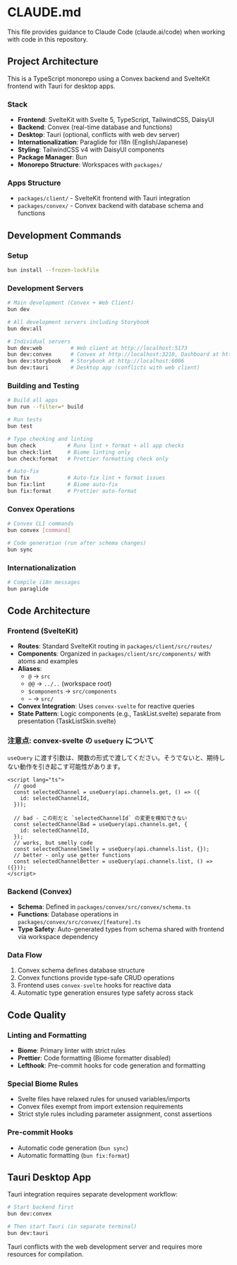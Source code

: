 # CLAUDE.md

This file provides guidance to Claude Code (claude.ai/code) when working with code in this repository.

## Project Architecture

This is a TypeScript monorepo using a Convex backend and SvelteKit frontend with Tauri for desktop apps.

### Stack

- **Frontend**: SvelteKit with Svelte 5, TypeScript, TailwindCSS, DaisyUI
- **Backend**: Convex (real-time database and functions)
- **Desktop**: Tauri (optional, conflicts with web dev server)
- **Internationalization**: Paraglide for i18n (English/Japanese)
- **Styling**: TailwindCSS v4 with DaisyUI components
- **Package Manager**: Bun
- **Monorepo Structure**: Workspaces with `packages/`

### Apps Structure

- `packages/client/` - SvelteKit frontend with Tauri integration
- `packages/convex/` - Convex backend with database schema and functions

## Development Commands

### Setup

```bash
bun install --frozen-lockfile
```

### Development Servers

```bash
# Main development (Convex + Web Client)
bun dev

# All development servers including Storybook
bun dev:all

# Individual servers
bun dev:web         # Web client at http://localhost:5173
bun dev:convex      # Convex at http://localhost:3210, Dashboard at http://localhost:6790
bun dev:storybook   # Storybook at http://localhost:6006
bun dev:tauri       # Desktop app (conflicts with web client)
```

### Building and Testing

```bash
# Build all apps
bun run --filter=* build

# Run tests
bun test

# Type checking and linting
bun check          # Runs lint + format + all app checks
bun check:lint     # Biome linting only
bun check:format   # Prettier formatting check only

# Auto-fix
bun fix            # Auto-fix lint + format issues
bun fix:lint       # Biome auto-fix
bun fix:format     # Prettier auto-format
```

### Convex Operations

```bash
# Convex CLI commands
bun convex [command]

# Code generation (run after schema changes)
bun sync
```

### Internationalization

```bash
# Compile i18n messages
bun paraglide
```

## Code Architecture

### Frontend (SvelteKit)

- **Routes**: Standard SvelteKit routing in `packages/client/src/routes/`
- **Components**: Organized in `packages/client/src/components/` with atoms and examples
- **Aliases**:
  - `@` → `src`
  - `@@` → `../..` (workspace root)
  - `$components` → `src/components`
  - `~` → `src/`
- **Convex Integration**: Uses `convex-svelte` for reactive queries
- **State Pattern**: Logic components (e.g., TaskList.svelte) separate from presentation (TaskListSkin.svelte)

### 注意点: convex-svelte の `useQuery` について

`useQuery` に渡す引数は、関数の形式で渡してください。そうでないと、期待しない動作を引き起こす可能性があります。

```svelte
<script lang="ts">
  // good
  const selectedChannel = useQuery(api.channels.get, () => ({
    id: selectedChannelId,
  }));

  // bad - この形だと `selectedChannelId` の変更を検知できない
  const selectedChannelBad = useQuery(api.channels.get, {
    id: selectedChannelId,
  });
  // works, but smelly code
  const selectedChannelSmelly = useQuery(api.channels.list, {});
  // better - only use getter functions
  const selectedChannelBetter = useQuery(api.channels.list, () => ({}));
</script>
```

### Backend (Convex)

- **Schema**: Defined in `packages/convex/src/convex/schema.ts`
- **Functions**: Database operations in `packages/convex/src/convex/[feature].ts`
- **Type Safety**: Auto-generated types from schema shared with frontend via workspace dependency

### Data Flow

1. Convex schema defines database structure
2. Convex functions provide type-safe CRUD operations
3. Frontend uses `convex-svelte` hooks for reactive data
4. Automatic type generation ensures type safety across stack

## Code Quality

### Linting and Formatting

- **Biome**: Primary linter with strict rules
- **Prettier**: Code formatting (Biome formatter disabled)
- **Lefthook**: Pre-commit hooks for code generation and formatting

### Special Biome Rules

- Svelte files have relaxed rules for unused variables/imports
- Convex files exempt from import extension requirements
- Strict style rules including parameter assignment, const assertions

### Pre-commit Hooks

- Automatic code generation (`bun sync`)
- Automatic formatting (`bun fix:format`)

## Tauri Desktop App

Tauri integration requires separate development workflow:

```bash
# Start backend first
bun dev:convex

# Then start Tauri (in separate terminal)
bun dev:tauri
```

Tauri conflicts with the web development server and requires more resources for compilation.
